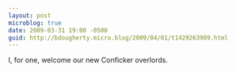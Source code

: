 ```yaml
---
layout: post
microblog: true
date: 2009-03-31 19:00 -0500
guid: http://bdougherty.micro.blog/2009/04/01/t1429263909.html
---
```

I, for one, welcome our new Conficker overlords.
